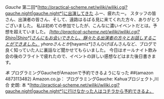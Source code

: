 *Gauche* 第二回*[http://practical-scheme.net/wiliki/wiliki.cgi?gauche.night|gauche.night*]に出演してきた
ふー、疲れたー。
スタッフの皆さん、出演者の皆さん、そして、遠路はるばる見に来てくれた方々、ありがとうございました。
私は初めての参加でしたが、こんなに濃いイベントだとは。予想を超えていました。
*[http://practical-scheme.net/wiliki/wiliki.cgi?Shiro|Shiro*]さんにもお会いできたし、錚々たる出演者の方々とお話しすることができました。
yharaさんとか*[hayamiz*]さんひげぽんさんなど、ブログで良く知っていた人に裏話など聞かせてもらいました。
今日はオールナイト飲み会の後のフライトで疲れたので、イベントの詳しい感想などはまた後日書きます。
 
*本* プログラミングGaucheがAmazonで予約できるようになった
##(amazon 4873113482)  Amazon.co.jp： プログラミングGauche: Kahuaプロジェクト,川合 史朗: 本
*[http://practical-scheme.net/wiliki/wiliki.cgi?gauche.night|gauche.night*]に行けなかった人はコチラから予約できるよ。

